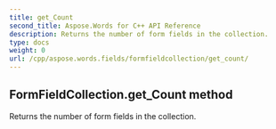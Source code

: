 ```yaml
---
title: get_Count
second_title: Aspose.Words for C++ API Reference
description: Returns the number of form fields in the collection. 
type: docs
weight: 0
url: /cpp/aspose.words.fields/formfieldcollection/get_count/
---
```

## FormFieldCollection.get_Count method


Returns the number of form fields in the collection. 

